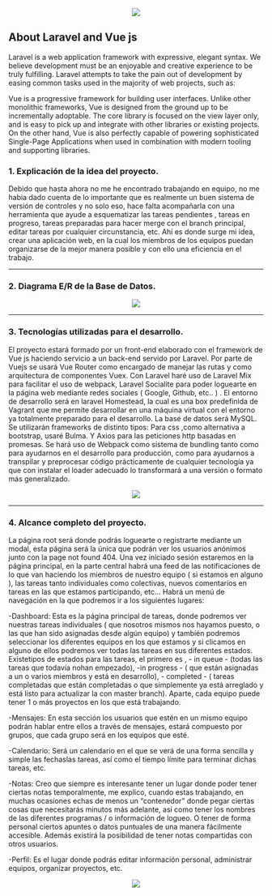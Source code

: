<p align="center"><img src="https://i.imgur.com/uUuMaOj.png"></p>


## About Laravel and Vue js

Laravel is a web application framework with expressive, elegant syntax. We believe development must be an enjoyable and creative experience to be truly fulfilling. Laravel attempts to take the pain out of development by easing common tasks used in the majority of web projects, such as:

Vue is a progressive framework for building user interfaces. Unlike other monolithic frameworks, Vue is designed from the ground up to be incrementally adoptable. The core library is focused on the view layer only, and is easy to pick up and integrate with other libraries or existing projects. On the other hand, Vue is also perfectly capable of powering sophisticated Single-Page Applications when used in combination with modern tooling and supporting libraries.

### 1. Explicación de la idea del proyecto.

Debido que hasta ahora no me he encontrado trabajando en equipo, no me habia dado cuenta
de lo importante que es realmente un buen sistema de versión de controles y no solo eso, hace
falta acompañarla con una herramienta que ayude a esquematizar las tareas pendientes ,
tareas en progreso, tareas preparadas para hacer merge con el branch principal, editar tareas
por cualquier circunstancia, etc. Ahí es donde surge mi idea, crear una aplicación web, en la
cual los miembros de los equipos puedan organizarse de la mejor manera posible y con ello
una eficiencia en el trabajo.

---

### 2. Diagrama E/R de la Base de Datos.

<p align="center"><img src="https://i.imgur.com/HJQqZhZ.png"></p>

---

### 3. Tecnologías utilizadas para el desarrollo.

El proyecto estará formado por un front-end elaborado con el framework de Vue js haciendo
servicio a un back-end servido por Laravel. Por parte de Vuejs se usará Vue Router como
encargado de manejar las rutas y como arquitectura de componentes Vuex. Con Laravel haré
uso de Laravel Mix para facilitar el uso de webpack, Laravel Socialite para poder loguearte en
la página web mediante redes sociales ( Google, Github, etc.. ) .
El entorno de desarrollo será en laravel Homestead, la cual es una box predefinida de Vagrant
que me permite desarrollar en una máquina virtual con el entorno ya totalmente preparado para
el desarrollo.
La base de datos será MySQL.
Se utilizarán frameworks de distinto tipos: Para css ,como alternativa a bootstrap, usaré Bulma.
Y Axios para las peticiones http basadas en promesas.
Se hará uso de Webpack como sistema de bundling tanto como para ayudarnos en el
desarrollo para producción, como para ayudarnos a transpilar y preprocesar código
prácticamente de cualquier tecnología ya que con instalar el loader adecuado lo transformará a
una versión o formato más generalizado.

<p align="center"><img src="https://i.imgur.com/SVqv55N.png"></p>

---

### 4. Alcance completo del proyecto.

La página root será donde podrás loguearte o registrarte mediante un modal, esta página será
la única que podrán ver los usuarios anónimos junto con la page not found 404.
Una vez iniciado sesión estaremos en la página principal, en la parte central habrá una feed de
las notificaciones de lo que van haciendo los miembros de nuestro equipo ( si estamos en
alguno ), las tareas tanto individuales como colectivas, nuevos comentarios en tareas en las
que estamos participando, etc...
Habrá un menú de navegación en la que podremos ir a los siguientes lugares:

-Dashboard:​​ Esta es la página principal de tareas, donde podremos ver nuestras tareas
individuales ( que nosotros mismos nos hayamos puesto, o las que han sido asignadas desde
algún equipo) y también podremos seleccionar los diferentes equipos en los que estamos y si
clicamos en alguno de ellos podremos ver todas las tareas en sus diferentes estados. Existetipos de estados para las tareas, el primero es , - in queue - (todas las tareas que todavía nohan empezado), -in progress - ( que están asignadas a un o varios miembros y está en desarrollo), - completed - ( tareas completadas que están completadas o que simplemente ya
está arreglado y está listo para actualizar la con master branch). Aparte, cada equipo puede
tener 1 o más proyectos en los que está trabajando.

-Mensajes:​​ En esta sección los usuarios que estén en un mismo equipo podrán hablar entre
ellos a través de mensajes, estará compuesto por grupos, que cada grupo será en los equipos
que esté.

-​Calendario: ​Será un calendario en el que se verá de una forma sencilla y simple las fechaslas tareas, así como el tiempo límite para terminar dichas tareas, etc.

-Notas:​​ Creo que siempre es interesante tener un lugar donde poder tener ciertas notas
temporalmente, me explico, cuando estas trabajando, en muchas ocasiones echas de menos
un “contenedor” donde pegar ciertas cosas que necesitarás minutos más adelante, así como
tener los nombres de las diferentes programas / o información de logueo. O tener de forma
personal ciertos apuntes o datos puntuales de una manera fácilmente accesible. Además
existirá la posibilidad de tener notas compartidas con otros usuarios.

-Perfil:​​ Es el lugar donde podrás editar información personal, administrar equipos, organizar
proyectos, etc.

<p align="center"><img src="https://i.imgur.com/BsImI3W.png"></p>

